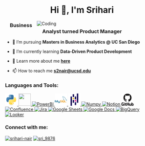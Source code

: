 <h1 align="center">Hi 👋, I'm Srihari</h1>

<img align="right" alt="Coding" width="400" src="https://cdn.dribbble.com/users/1162077/screenshots/3848914/programmer.gif">


<h3 align="center">Business Analyst turned Product Manager</h3>

- 🔭 I’m pursuing **Masters in Business Analytics @ UC San Diego**

- 🌱 I’m currently learning **Data-Driven Product Development**

- 🤝 Learn more about me **[here](https://drive.google.com/file/d/1JSFVSQd8IWpK079oFW8qJYReTa_ChpWc/view?usp=drive_link)**

- 📫 How to reach me **s2nair@ucsd.edu**


<h3 align="left">Languages and Tools:</h3>
<p align="left">
  <a href="https://www.python.org" target="_blank" rel="noreferrer">
    <img src="https://raw.githubusercontent.com/devicons/devicon/master/icons/python/python-original.svg" alt="Python" width="40" height="40"/>
  </a>
  <a href="https://www.tableau.com" target="_blank" rel="noreferrer">
    <img src="https://analyticstraininghub.com/wp-content/uploads/2020/10/icon-tableau.png" width="40" height="40"/>
  </a>
  <a href="https://powerbi.microsoft.com/" target="_blank" rel="noreferrer">
    <img src="https://www.vectorlogo.zone/logos/microsoft_powerbi/microsoft_powerbi-icon.svg" alt="PowerBI" width="40" height="40"/>
  </a>
  <!-- Generic SQL icon link, update as needed for specific SQL technology -->
  <a href="https://www.mysql.com/" target="_blank" rel="noreferrer">
    <img src="https://raw.githubusercontent.com/devicons/devicon/master/icons/mysql/mysql-original-wordmark.svg" alt="SQL" width="40" height="40"/>
  </a>
  <a href="https://pandas.pydata.org/" target="_blank" rel="noreferrer">
    <img src="https://raw.githubusercontent.com/devicons/devicon/master/icons/pandas/pandas-original.svg" alt="Pandas" width="40" height="40"/>
  </a>
  <a href="https://numpy.org/" target="_blank" rel="noreferrer">
    <img src="https://upload.wikimedia.org/wikipedia/commons/3/31/NumPy_logo_2020.svg" alt="Numpy" width="40" height="40"/>
  </a>
  <a href="https://www.notion.so/" target="_blank" rel="noreferrer">
    <img src="https://upload.wikimedia.org/wikipedia/commons/4/45/Notion_app_logo.png" alt="Notion" width="40" height="40"/>
  </a>
  <a href="https://github.com/" target="_blank" rel="noreferrer">
    <img src="https://raw.githubusercontent.com/devicons/devicon/master/icons/github/github-original-wordmark.svg" alt="Github" width="40" height="40"/>
  </a>
  <a href="https://www.atlassian.com/software/confluence" target="_blank" rel="noreferrer">
    <img src="https://www.logo.wine/a/logo/Confluence_(software)/Confluence_(software)-Logo.wine.svg" alt="Confluence" width="40" height="40"/>
  </a>
  <a href="https://www.atlassian.com/software/jira" target="_blank" rel="noreferrer">
    <img src="https://cdn.iconscout.com/icon/free/png-256/free-jira-282222.png?f=webp" alt="Jira" width="40" height="40"/>
  </a>
  <a href="https://www.google.com/sheets/about/" target="_blank" rel="noreferrer">
    <img src="https://static.vecteezy.com/system/resources/previews/017/396/799/original/google-sheets-apps-logo-free-png.png" alt="Google Sheets" width="40" height="40"/>
  </a>
  <a href="https://www.google.com/docs/about/" target="_blank" rel="noreferrer">
    <img src="https://cdn-icons-png.flaticon.com/512/5968/5968517.png" alt="Google Docs" width="40" height="40"/>
  </a>
  <a href="https://cloud.google.com/bigquery" target="_blank" rel="noreferrer">
    <img src="https://cdn.worldvectorlogo.com/logos/google-bigquery-logo-1.svg" alt="BigQuery" width="40" height="40"/>
  </a>
  <a href="https://looker.com/" target="_blank" rel="noreferrer">
    <img src="https://images.crunchbase.com/image/upload/c_pad,f_auto,q_auto:eco,dpr_1/jqycac4nitgaoauawrxg" alt="Looker" width="40" height="40"/>
  </a>
</p>

<h3 align="left">Connect with me:</h3>
<p align="left">
<a href="https://www.linkedin.com/in/srihari-nair/" target="blank"><img align="center" src="https://raw.githubusercontent.com/rahuldkjain/github-profile-readme-generator/master/src/images/icons/Social/linked-in-alt.svg" alt="srihari-nair" height="30" width="40" /></a>
<a href="https://instagram.com/sri_9876" target="blank"><img align="center" src="https://raw.githubusercontent.com/rahuldkjain/github-profile-readme-generator/master/src/images/icons/Social/instagram.svg" alt="sri_9876" height="30" width="40" /></a>
</p>
